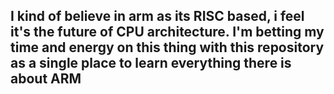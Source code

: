 ## I kind of believe in arm as its RISC based, i feel it's the future of CPU architecture. I'm betting my time and energy on this thing with this repository as a single place to learn everything there is about ARM
